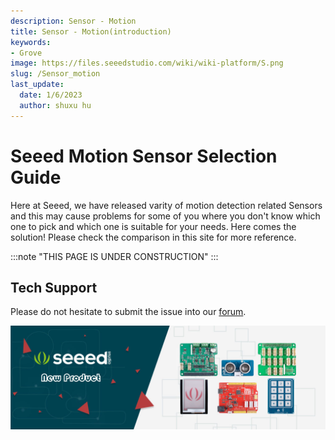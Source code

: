 ```yaml
---
description: Sensor - Motion
title: Sensor - Motion(introduction)
keywords:
- Grove
image: https://files.seeedstudio.com/wiki/wiki-platform/S.png
slug: /Sensor_motion
last_update:
  date: 1/6/2023
  author: shuxu hu
---
```

# Seeed Motion Sensor Selection Guide

Here at Seeed, we have released varity of motion detection related Sensors and this may cause problems for some of you where you don't know which one to pick and which one is suitable for your needs. Here comes the solution! Please check the comparison in this site for more reference.

:::note "THIS PAGE IS UNDER CONSTRUCTION"
:::

## Tech Support

Please do not hesitate to submit the issue into our [forum](https://forum.seeedstudio.com/).
<br />
<p style={{textAlign: 'center'}}><a href="https://www.seeedstudio.com/act-4.html?utm_source=wiki&utm_medium=wikibanner&utm_campaign=newproducts" target="_blank"><img src="https://github.com/SeeedDocument/Wiki_Banner/raw/master/new_product.jpg" /></a></p>
